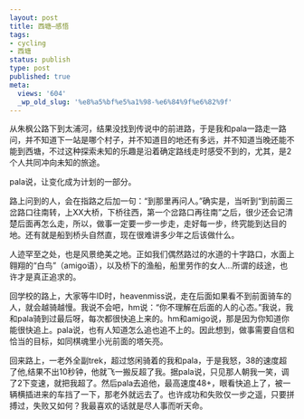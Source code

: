 ```yaml
---
layout: post
title: 西塘–感悟
tags:
- cycling
- 西塘
status: publish
type: post
published: true
meta:
  views: '604'
  _wp_old_slug: '%e8%a5%bf%e5%a1%98-%e6%84%9f%e6%82%9f'
---
```

从朱枫公路下到太浦河，结果没找到传说中的前进路，于是我和pala一路走一路问，并不知道下一站是哪个村子，并不知道目的地还有多远，并不知道当晚还能不能到西塘，不过这种探索未知的乐趣是沿着确定路线走时感受不到的，尤其，是2个人共同冲向未知的旅途。

pala说，让变化成为计划的一部分。

路上问到的人，会在指路之后加一句：“到那里再问人。”确实是，当听到“到前面三岔路口往南转，上XX大桥，下桥往西，第一个岔路口再往南”之后，很少还会记清楚后面再怎么走，所以，做事一定要一步一步走，走好每一步，终究能到达目的地。还有就是船到桥头自然直，现在很难讲多少年之后该做什么。

人迹罕至之处，也是风景绝美之地。正如我们偶然路过的水道的十字路口，水面上翱翔的“白鸟”（amigo语），以及桥下的渔船，船里劳作的女人...所谓的歧途，也许才是真正追求的。

回学校的路上，大家等牛ID时，heavenmiss说，走在后面如果看不到前面骑车的人，就会越骑越慢。我说不会吧，hm说：“你不理解在后面的人的心态。”我说，我和pala骑到过最后呀，每次都很快追上来的。hm和amigo说，那是因为你知道你能很快追上。pala说，也有人知道怎么追也追不上的。因此想到，做事需要自信和恰当的目标，如同棋魂里小光前面的塔矢亮。

回来路上，一老外全副trek，超过悠闲骑着的我和pala，于是我怒，38的速度超了他,结果不出10秒钟，他就飞一搬反超了我。据pala说，只见那人朝我一笑，调了2下变速，就把我超了。然后pala去追他，最高速度48+，眼看快追上了，被一辆横插进来的车挡了一下，那老外就远去了。也许成功和失败仅一步之遥，只要拼搏过，失败又如何？我最喜欢的话就是尽人事而听天命。
